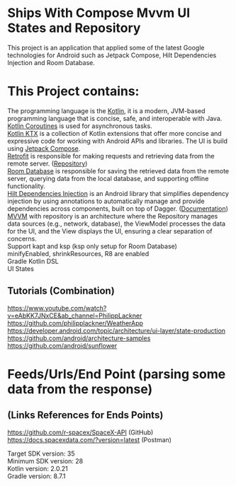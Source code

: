 # Ships With Compose Mvvm UI States and Repository
This project is an application that applied some of the latest Google technologies for Android such as Jetpack Compose, Hilt Dependencies Injection
and Room Database.

# This Project contains:
The programming language is the [Kotlin](https://kotlinlang.org/docs/getting-started.html), it is a modern, JVM-based programming language that is concise, safe, and interoperable with Java. <br />
[Kotlin Coroutines](https://kotlinlang.org/docs/coroutines-overview.html) is used for asynchronous tasks. <br />
[Kotlin KTX](https://developer.android.com/kotlin/ktx) is a collection of Kotlin extensions that offer more concise and expressive code for working with Android APIs and libraries.
The UI is build using [Jetpack Compose](https://developer.android.com/develop/ui/compose). <br />
[Retrofit](https://square.github.io/retrofit/) is responsible for making requests and retrieving data from the remote server. ([Repository](https://github.com/square/retrofit)) <br />
[Room Database](https://developer.android.com/training/data-storage/room) is responsible for saving the retrieved data from the remote server, querying data from the local database, and supporting offline functionality.  <br />
[Hilt Dependencies Injection](https://developer.android.com/training/dependency-injection/hilt-android) is an Android library that simplifies dependency injection by using annotations to automatically manage and provide dependencies across components, built on top of Dagger. ([Documentation](https://dagger.dev/hilt/)) <br />
[MVVM](https://developer.android.com/topic/architecture#recommended-app-arch) with repository is an architecture where the Repository manages data sources (e.g., network, database), the ViewModel processes the data for the UI, and the View displays the UI, ensuring a clear separation of concerns. <br />
Support kapt and ksp (ksp only setup for Room Database) <br />
minifyEnabled, shrinkResources, R8 are enabled <br />
Gradle Kotlin DSL <br />
UI States <br />

## Tutorials (Combination)
https://www.youtube.com/watch?v=eAbKK7JNxCE&ab_channel=PhilippLackner <br />
https://github.com/philipplackner/WeatherApp <br />
https://developer.android.com/topic/architecture/ui-layer/state-production <br />
https://github.com/android/architecture-samples <br />
https://github.com/android/sunflower <br />

# Feeds/Urls/End Point (parsing some data from the response)
## (Links References for Ends Points)
https://github.com/r-spacex/SpaceX-API (GitHub) <br />
https://docs.spacexdata.com/?version=latest (Postman) <br />

Target SDK version: 35 <br />
Minimum SDK version: 28 <br />
Kotlin version: 2.0.21 <br />
Gradle version: 8.7.1 <br />